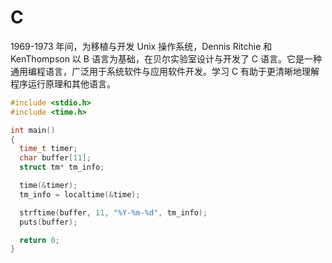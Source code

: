 # C

1969-1973 年间，为移植与开发 Unix 操作系统，Dennis Ritchie 和 KenThompson 以 B 语言为基础，在贝尔实验室设计与开发了 C 语言。它是一种通用编程语言，广泛用于系统软件与应用软件开发。学习 C 有助于更清晰地理解程序运行原理和其他语言。

```c
#include <stdio.h>
#include <time.h>

int main()
{
  time_t timer;
  char buffer[11];
  struct tm* tm_info;

  time(&timer);
  tm_info = localtime(&time);

  strftime(buffer, 11, "%Y-%m-%d", tm_info);
  puts(buffer);

  return 0;
}
```
